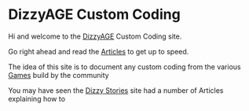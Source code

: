 # DizzyAGE Custom Coding

Hi and welcome to the [DizzyAGE](http://www.yolkfolk.com/dizzyage/) Custom Coding site.

Go right ahead and read the [Articles](articles/intro.md) to get up to speed.

The idea of this site is to document any custom coding from the various [Games](http://www.yolkfolk.com/dizzyage/games.php) build by the community

You may have seen the [Dizzy Stories](https://github.com/DizzyAGE/dizzystories) site had a number of Articles explaining how to
